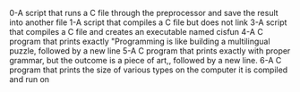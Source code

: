 0-A script that runs a C file through the preprocessor and save the result into another file
1-A script that compiles a C file but does not link
3-A script that compiles a C file and creates an executable named cisfun
4-A C program that prints exactly "Programming is like building a multilingual puzzle, followed by a new line 
5-A C program that prints exactly with proper grammar, but the outcome is a piece of art,, followed by a new line.
6-A C program that prints the size of various types on the computer it is compiled and run on
